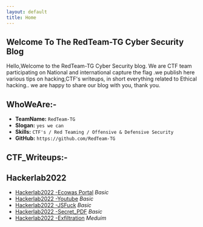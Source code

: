 ```yaml
---
layout: default
title: Home
---
```


## **Welcome To The RedTeam-TG Cyber Security Blog**

Hello,Welcome to the RedTeam-TG Cyber Security blog. We are CTF team participating on National and international capture the flag .we publish here various tips on hacking,CTF's writeups, in short everything related to Ethical hacking.. we are happy to share our blog with you, thank you.

## WhoWeAre:-

- **TeamName:**    `RedTeam-TG`
- **Slogan:**   `yes we can`
- **Skills:**  `CTF's / Red Teaming / Offensive & Defensive Security `
- **GitHub:**     `https://github.com/RedTeam-TG`

## **CTF_Writeups:-**
 ## **Hackerlab2022** 
- [Hackerlab2022 -Ecowas Portal](https://redteam-tg.github.io/posts/ecowas.html) *Basic*
- [Hackerlab2022 -Youtube](https://redteam-tg.github.io/posts/youtube.html) *Basic*
- [Hackerlab2022 -JSFuck](https://redteam-tg.github.io/posts/JSFuck.html) *Basic*
- [Hackerlab2022 -Secret_PDF](https://redteam-tg.github.io/posts/Secret_PDF.html) *Basic*
- [Hackerlab2022 -Exfiltration](https://redteam-tg.github.io/posts/Exfiltration.html) *Meduim*
